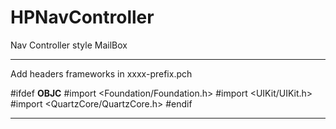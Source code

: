 HPNavController
===============

Nav Controller style MailBox

----------------------------------------------

Add headers frameworks in xxxx-prefix.pch

#ifdef __OBJC__
    #import <Foundation/Foundation.h>
    #import <UIKit/UIKit.h>
    #import <QuartzCore/QuartzCore.h>
#endif

----------------------------------------------

